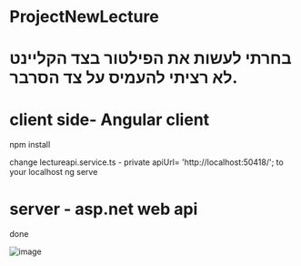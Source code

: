 # ProjectNewLecture

# בחרתי לעשות את הפילטור בצד הקליינט לא רציתי להעמיס על צד הסרבר.

# client side- Angular client 
npm install 

change lectureapi.service.ts -  private apiUrl= 'http://localhost:50418/'; to your localhost
ng  serve

# server - asp.net web api  

done

![image](https://user-images.githubusercontent.com/34893583/174312051-39e7c8e1-4a39-4f39-a04a-9bd307b3ecbf.png)

